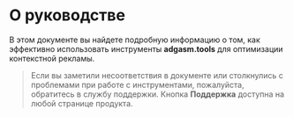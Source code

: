# О руководстве

В этом документе вы найдете подробную информацию о том, как эффективно использовать инструменты **adgasm.tools** для оптимизации контекстной рекламы.

> Если вы заметили несоответствия в документе или столкнулись с проблемами при работе с инструментами, пожалуйста, обратитесь в службу поддержки.
> Кнопка **Поддержка** доступна на любой странице продукта.
